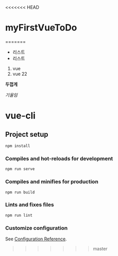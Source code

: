 <<<<<<< HEAD
# myFirstVueToDo
=======
- 리스트
- 리스트
1. vue
2. vue
22

**두껍게**

_기울임_
# vue-cli

## Project setup
```
npm install
```

### Compiles and hot-reloads for development
```
npm run serve
```

### Compiles and minifies for production
```
npm run build
```

### Lints and fixes files
```
npm run lint
```

### Customize configuration
See [Configuration Reference](https://cli.vuejs.org/config/).
>>>>>>> master
